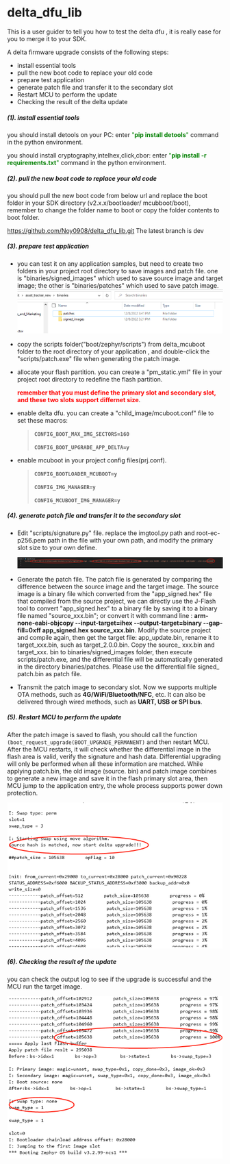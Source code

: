 # delta_dfu_lib
This is a user guider to tell you how to test the delta dfu , it is really ease for you to merge it to your SDK. 

A delta firmware upgrade consists of the following steps:

- install essential tools  
- pull the new boot code to replace your old code 
- prepare test application
- generate patch file and transfer it to the secondary slot
- Restart MCU to perform the update
- Checking the result of the delta update

##### (1). install essential tools
you should install detools on your PC: enter  <font color = "green">"**pip install detools**"</font>  command in the python environment.

you should install cryptography,intelhex,click,cbor: enter <font color = "green">"**pip install -r requirements.txt**"</font> command in the python environment.

##### (2). pull the new boot code to replace your old code 
you should pull the new boot code from below url and replace the boot folder in your SDK directory (v2.x.x/bootloader/ mcubboot/boot),  
remember to change the folder name to boot or copy the folder contents to boot folder. 

https://github.com/Noy0908/delta_dfu_lib.git              The latest branch is dev

##### (3). prepare test application

- you can test it on any application samples,  but need to create two folders in your project root directory to save images and patch file. 
one is "binaries/signed_images"  which used to save source image and target image; the other is "binaries/patches" which used to save patch image. 
![binaries](zephyr\delta_dfu_lib\picture\folders.png)

- copy the scripts folder("boot/zephyr/scripts") from delta_mcuboot folder to the root directory of your application , 
  and double-click the "scripts/patch.exe" file when generating the patch image. 

- allocate your flash partition. you can create a "pm_static.yml" file in your project root directory to redefine the flash partition. 

  <font color = "red">**remember that you must define the primary slot and secondary slot, and these two slots support differnet size**</font>.

- enable delta dfu.  you can create a "child_image/mcuboot.conf" file to set these macros:

  >**`CONFIG_BOOT_MAX_IMG_SECTORS=160`**
  >
  >**`CONFIG_BOOT_UPGRADE_APP_DELTA=y`**

- enable mcuboot in your project config files(prj.conf). 

  > **`CONFIG_BOOTLOADER_MCUBOOT=y`**
  >
  > **`CONFIG_IMG_MANAGER=y `**
  >
  > **`CONFIG_MCUBOOT_IMG_MANAGER=y `**
  
 ##### (4). generate patch file and transfer it to the secondary slot

- Edit "scripts/signature.py" file. replace the imgtool.py path and root-ec-p256.pem path in the file with your own path, and modify the primary slot size to your own define.

  ![signature](zephyr\delta_dfu_lib\picture\signature.png)

- Generate the patch file. The patch file is generated by comparing the difference between the source image and the target image. The source image is a binary file which converted from the "app_signed.hex" file that compiled from the source project, we can directly use the J-Flash tool to convert "app_signed.hex" to a binary file by saving it to a binary file named "source_xxx.bin"; or convert it with command line : **arm-none-eabi-objcopy --input-target=ihex --output-target=binary --gap-fill=0xff app_signed.hex source_xxx.bin**. Modify the source project and compile again, then get the target file: app_update.bin, rename it to target_xxx.bin, such as target_2.0.0.bin. Copy the source_ xxx.bin and target_xxx. bin to binaries/signed_images folder, then execute scripts/patch.exe, and the differential file will be automatically generated in the directory binaries/patches. Please use the differential file signed_ patch.bin as patch file.

- Transmit the patch image to secondary slot. Now we supports multiple OTA methods, such as **4G/WiFi/Bluetooth/NFC**, etc. It can also be delivered through wired methods, such as **UART, USB or SPI bus**.

##### (5). Restart MCU to perform the update

After the patch image is saved to flash, you should call the function `(boot_request_upgrade(BOOT_UPGRADE_PERMANENT)` and then restart MCU. After the MCU restarts, it will check whether the differential image in the flash area is valid, verify the signature and hash data. Differential upgrading will only be performed when all these information are matched. While applying patch.bin, the old image (source. bin) and patch image combines to generate a new image and save it in the flash primary slot area, then MCU jump to the application entry, the whole process supports power down protection.

![applying](zephyr\delta_dfu_lib\picture\applying.png)

##### (6). Checking the result of the update

you can check the output log to see if the upgrade is successful and the MCU run the target image.

![upgrade successful](zephyr\delta_dfu_lib\picture\upgrated.png)
